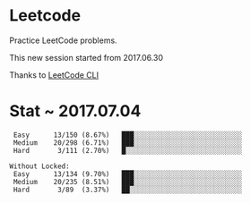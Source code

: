 # Leetcode

Practice LeetCode problems.

This new session started from 2017.06.30

Thanks to [LeetCode CLI](https://github.com/skygragon/leetcode-cli)


# Stat ~ 2017.07.04

```
 Easy      13/150 (8.67%)	███░░░░░░░░░░░░░░░░░░░░░░░░░░░
 Medium    20/298 (6.71%)	███░░░░░░░░░░░░░░░░░░░░░░░░░░░
 Hard       3/111 (2.70%)	█░░░░░░░░░░░░░░░░░░░░░░░░░░░░░

Without Locked:
 Easy      13/134 (9.70%)	███░░░░░░░░░░░░░░░░░░░░░░░░░░░
 Medium    20/235 (8.51%)	███░░░░░░░░░░░░░░░░░░░░░░░░░░░
 Hard       3/89  (3.37%)	██░░░░░░░░░░░░░░░░░░░░░░░░░░░░
```
